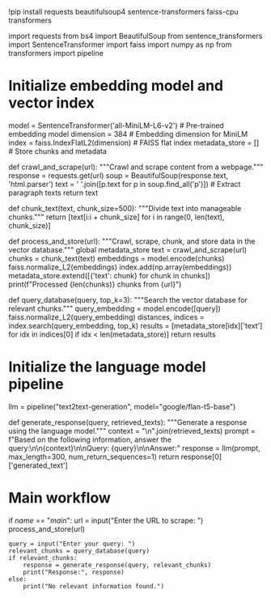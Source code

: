 !pip install requests beautifulsoup4 sentence-transformers faiss-cpu transformers

import requests
from bs4 import BeautifulSoup
from sentence_transformers import SentenceTransformer
import faiss
import numpy as np
from transformers import pipeline

# Initialize embedding model and vector index
model = SentenceTransformer('all-MiniLM-L6-v2')  # Pre-trained embedding model
dimension = 384  # Embedding dimension for MiniLM
index = faiss.IndexFlatL2(dimension)  # FAISS flat index
metadata_store = []  # Store chunks and metadata

def crawl_and_scrape(url):
    """Crawl and scrape content from a webpage."""
    response = requests.get(url)
    soup = BeautifulSoup(response.text, 'html.parser')
    text = ' '.join([p.text for p in soup.find_all('p')])  # Extract paragraph texts
    return text

def chunk_text(text, chunk_size=500):
    """Divide text into manageable chunks."""
    return [text[i:i + chunk_size] for i in range(0, len(text), chunk_size)]

def process_and_store(url):
    """Crawl, scrape, chunk, and store data in the vector database."""
    global metadata_store
    text = crawl_and_scrape(url)
    chunks = chunk_text(text)
    embeddings = model.encode(chunks)
    faiss.normalize_L2(embeddings)
    index.add(np.array(embeddings))
    metadata_store.extend([{'text': chunk} for chunk in chunks])
    print(f"Processed {len(chunks)} chunks from {url}")

def query_database(query, top_k=3):
    """Search the vector database for relevant chunks."""
    query_embedding = model.encode([query])
    faiss.normalize_L2(query_embedding)
    distances, indices = index.search(query_embedding, top_k)
    results = [metadata_store[idx]['text'] for idx in indices[0] if idx < len(metadata_store)]
    return results

# Initialize the language model pipeline
llm = pipeline("text2text-generation", model="google/flan-t5-base")

def generate_response(query, retrieved_texts):
    """Generate a response using the language model."""
    context = "\n".join(retrieved_texts)
    prompt = f"Based on the following information, answer the query:\n\n{context}\n\nQuery: {query}\n\nAnswer:"
    response = llm(prompt, max_length=300, num_return_sequences=1)
    return response[0]['generated_text']

# Main workflow
if _name_ == "_main_":
    url = input("Enter the URL to scrape: ")
    process_and_store(url)

    query = input("Enter your query: ")
    relevant_chunks = query_database(query)
    if relevant_chunks:
        response = generate_response(query, relevant_chunks)
        print("Response:", response)
    else:
        print("No relevant information found.")
